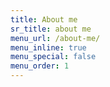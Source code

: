 ```yaml
---
title: About me
sr_title: about me
menu_url: /about-me/
menu_inline: true
menu_special: false
menu_order: 1
---
```


